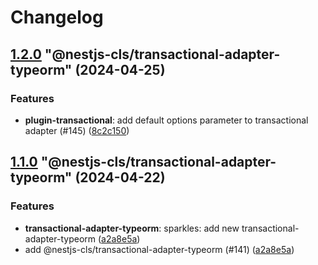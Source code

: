 # Changelog

<!-- MONODEPLOY:BELOW -->

## [1.2.0](https://github.com/Papooch/nestjs-cls/compare/@nestjs-cls/transactional-adapter-typeorm@1.1.0...@nestjs-cls/transactional-adapter-typeorm@1.2.0) "@nestjs-cls/transactional-adapter-typeorm" (2024-04-25)<a name="1.2.0"></a>

### Features

* **plugin-transactional**: add default options parameter to transactional adapter  (#145) ([8c2c150](https://github.com/Papooch/nestjs-cls/commits/8c2c150))




## [1.1.0](https://github.com/Papooch/nestjs-cls/compare/@nestjs-cls/transactional-adapter-typeorm@1.0.0...@nestjs-cls/transactional-adapter-typeorm@1.1.0) "@nestjs-cls/transactional-adapter-typeorm" (2024-04-22)<a name="1.1.0"></a>

### Features

* **transactional-adapter-typeorm**: sparkles: add new transactional-adapter-typeorm ([a2a8e5a](https://github.com/Papooch/nestjs-cls/commits/a2a8e5a))
* add @nestjs-cls/transactional-adapter-typeorm (#141) ([a2a8e5a](https://github.com/Papooch/nestjs-cls/commits/a2a8e5a))


